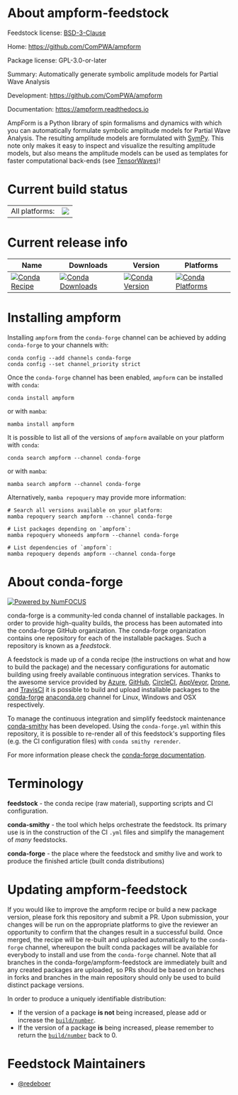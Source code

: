 About ampform-feedstock
=======================

Feedstock license: [BSD-3-Clause](https://github.com/conda-forge/ampform-feedstock/blob/main/LICENSE.txt)

Home: https://github.com/ComPWA/ampform

Package license: GPL-3.0-or-later

Summary: Automatically generate symbolic amplitude models for Partial Wave Analysis

Development: https://github.com/ComPWA/ampform

Documentation: https://ampform.readthedocs.io

AmpForm is a Python library of spin formalisms and dynamics with which you can
automatically formulate symbolic amplitude models for Partial Wave Analysis.
The resulting amplitude models are formulated with
[SymPy](https://www.sympy.org/en/index.html). This note only makes it easy to
inspect and visualize the resulting amplitude models, but also means the
amplitude models can be used as templates for faster computational back-ends
(see [TensorWaves](https://github.com/ComPWA/tensorwaves))!


Current build status
====================


<table><tr><td>All platforms:</td>
    <td>
      <a href="https://dev.azure.com/conda-forge/feedstock-builds/_build/latest?definitionId=14203&branchName=main">
        <img src="https://dev.azure.com/conda-forge/feedstock-builds/_apis/build/status/ampform-feedstock?branchName=main">
      </a>
    </td>
  </tr>
</table>

Current release info
====================

| Name | Downloads | Version | Platforms |
| --- | --- | --- | --- |
| [![Conda Recipe](https://img.shields.io/badge/recipe-ampform-green.svg)](https://anaconda.org/conda-forge/ampform) | [![Conda Downloads](https://img.shields.io/conda/dn/conda-forge/ampform.svg)](https://anaconda.org/conda-forge/ampform) | [![Conda Version](https://img.shields.io/conda/vn/conda-forge/ampform.svg)](https://anaconda.org/conda-forge/ampform) | [![Conda Platforms](https://img.shields.io/conda/pn/conda-forge/ampform.svg)](https://anaconda.org/conda-forge/ampform) |

Installing ampform
==================

Installing `ampform` from the `conda-forge` channel can be achieved by adding `conda-forge` to your channels with:

```
conda config --add channels conda-forge
conda config --set channel_priority strict
```

Once the `conda-forge` channel has been enabled, `ampform` can be installed with `conda`:

```
conda install ampform
```

or with `mamba`:

```
mamba install ampform
```

It is possible to list all of the versions of `ampform` available on your platform with `conda`:

```
conda search ampform --channel conda-forge
```

or with `mamba`:

```
mamba search ampform --channel conda-forge
```

Alternatively, `mamba repoquery` may provide more information:

```
# Search all versions available on your platform:
mamba repoquery search ampform --channel conda-forge

# List packages depending on `ampform`:
mamba repoquery whoneeds ampform --channel conda-forge

# List dependencies of `ampform`:
mamba repoquery depends ampform --channel conda-forge
```


About conda-forge
=================

[![Powered by
NumFOCUS](https://img.shields.io/badge/powered%20by-NumFOCUS-orange.svg?style=flat&colorA=E1523D&colorB=007D8A)](https://numfocus.org)

conda-forge is a community-led conda channel of installable packages.
In order to provide high-quality builds, the process has been automated into the
conda-forge GitHub organization. The conda-forge organization contains one repository
for each of the installable packages. Such a repository is known as a *feedstock*.

A feedstock is made up of a conda recipe (the instructions on what and how to build
the package) and the necessary configurations for automatic building using freely
available continuous integration services. Thanks to the awesome service provided by
[Azure](https://azure.microsoft.com/en-us/services/devops/), [GitHub](https://github.com/),
[CircleCI](https://circleci.com/), [AppVeyor](https://www.appveyor.com/),
[Drone](https://cloud.drone.io/welcome), and [TravisCI](https://travis-ci.com/)
it is possible to build and upload installable packages to the
[conda-forge](https://anaconda.org/conda-forge) [anaconda.org](https://anaconda.org/)
channel for Linux, Windows and OSX respectively.

To manage the continuous integration and simplify feedstock maintenance
[conda-smithy](https://github.com/conda-forge/conda-smithy) has been developed.
Using the ``conda-forge.yml`` within this repository, it is possible to re-render all of
this feedstock's supporting files (e.g. the CI configuration files) with ``conda smithy rerender``.

For more information please check the [conda-forge documentation](https://conda-forge.org/docs/).

Terminology
===========

**feedstock** - the conda recipe (raw material), supporting scripts and CI configuration.

**conda-smithy** - the tool which helps orchestrate the feedstock.
                   Its primary use is in the construction of the CI ``.yml`` files
                   and simplify the management of *many* feedstocks.

**conda-forge** - the place where the feedstock and smithy live and work to
                  produce the finished article (built conda distributions)


Updating ampform-feedstock
==========================

If you would like to improve the ampform recipe or build a new
package version, please fork this repository and submit a PR. Upon submission,
your changes will be run on the appropriate platforms to give the reviewer an
opportunity to confirm that the changes result in a successful build. Once
merged, the recipe will be re-built and uploaded automatically to the
`conda-forge` channel, whereupon the built conda packages will be available for
everybody to install and use from the `conda-forge` channel.
Note that all branches in the conda-forge/ampform-feedstock are
immediately built and any created packages are uploaded, so PRs should be based
on branches in forks and branches in the main repository should only be used to
build distinct package versions.

In order to produce a uniquely identifiable distribution:
 * If the version of a package **is not** being increased, please add or increase
   the [``build/number``](https://docs.conda.io/projects/conda-build/en/latest/resources/define-metadata.html#build-number-and-string).
 * If the version of a package **is** being increased, please remember to return
   the [``build/number``](https://docs.conda.io/projects/conda-build/en/latest/resources/define-metadata.html#build-number-and-string)
   back to 0.

Feedstock Maintainers
=====================

* [@redeboer](https://github.com/redeboer/)

